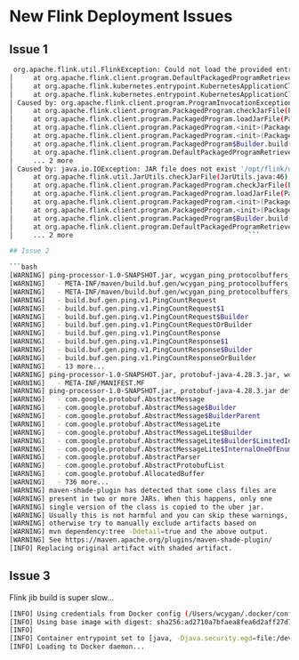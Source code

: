 # New Flink Deployment Issues

## Issue 1

```bash
 org.apache.flink.util.FlinkException: Could not load the provided entrypoint class.                                                                 │
│     at org.apache.flink.client.program.DefaultPackagedProgramRetriever.getPackagedProgram(DefaultPackagedProgramRetriever.java:215) ~[flink-dist-1. │
│     at org.apache.flink.kubernetes.entrypoint.KubernetesApplicationClusterEntrypoint.getPackagedProgram(KubernetesApplicationClusterEntrypoint.java │
│     at org.apache.flink.kubernetes.entrypoint.KubernetesApplicationClusterEntrypoint.main(KubernetesApplicationClusterEntrypoint.java:70) [flink-di │
│ Caused by: org.apache.flink.client.program.ProgramInvocationException: JAR file does not exist '/opt/flink/usrlib/ping-processor-1.0-SNAPSHOT.jar'  │
│     at org.apache.flink.client.program.PackagedProgram.checkJarFile(PackagedProgram.java:617) ~[flink-dist-1.18.1.jar:1.18.1]                       │
│     at org.apache.flink.client.program.PackagedProgram.loadJarFile(PackagedProgram.java:465) ~[flink-dist-1.18.1.jar:1.18.1]                        │
│     at org.apache.flink.client.program.PackagedProgram.<init>(PackagedProgram.java:135) ~[flink-dist-1.18.1.jar:1.18.1]                             │
│     at org.apache.flink.client.program.PackagedProgram.<init>(PackagedProgram.java:65) ~[flink-dist-1.18.1.jar:1.18.1]                              │
│     at org.apache.flink.client.program.PackagedProgram$Builder.build(PackagedProgram.java:691) ~[flink-dist-1.18.1.jar:1.18.1]                      │
│     at org.apache.flink.client.program.DefaultPackagedProgramRetriever.getPackagedProgram(DefaultPackagedProgramRetriever.java:213) ~[flink-dist-1. │
│     ... 2 more                                                                                                                                      │
│ Caused by: java.io.IOException: JAR file does not exist '/opt/flink/usrlib/ping-processor-1.0-SNAPSHOT.jar'                                         │
│     at org.apache.flink.util.JarUtils.checkJarFile(JarUtils.java:46) ~[flink-dist-1.18.1.jar:1.18.1]                                                │
│     at org.apache.flink.client.program.PackagedProgram.checkJarFile(PackagedProgram.java:615) ~[flink-dist-1.18.1.jar:1.18.1]                       │
│     at org.apache.flink.client.program.PackagedProgram.loadJarFile(PackagedProgram.java:465) ~[flink-dist-1.18.1.jar:1.18.1]                        │
│     at org.apache.flink.client.program.PackagedProgram.<init>(PackagedProgram.java:135) ~[flink-dist-1.18.1.jar:1.18.1]                             │
│     at org.apache.flink.client.program.PackagedProgram.<init>(PackagedProgram.java:65) ~[flink-dist-1.18.1.jar:1.18.1]                              │
│     at org.apache.flink.client.program.PackagedProgram$Builder.build(PackagedProgram.java:691) ~[flink-dist-1.18.1.jar:1.18.1]                      │
│     at org.apache.flink.client.program.DefaultPackagedProgramRetriever.getPackagedProgram(DefaultPackagedProgramRetriever.java:213) ~[flink-dist-1. │
│     ... 2 more                                            ```

## Issue 2

```bash
[WARNING] ping-processor-1.0-SNAPSHOT.jar, wcygan_ping_protocolbuffers_java-28.3.0.1.20241014170349.9ebcb8552d88.jar define 23 overlapping classes and resources:
[WARNING]   - META-INF/maven/build.buf.gen/wcygan_ping_protocolbuffers_java/pom.properties
[WARNING]   - META-INF/maven/build.buf.gen/wcygan_ping_protocolbuffers_java/pom.xml
[WARNING]   - build.buf.gen.ping.v1.PingCountRequest
[WARNING]   - build.buf.gen.ping.v1.PingCountRequest$1
[WARNING]   - build.buf.gen.ping.v1.PingCountRequest$Builder
[WARNING]   - build.buf.gen.ping.v1.PingCountRequestOrBuilder
[WARNING]   - build.buf.gen.ping.v1.PingCountResponse
[WARNING]   - build.buf.gen.ping.v1.PingCountResponse$1
[WARNING]   - build.buf.gen.ping.v1.PingCountResponse$Builder
[WARNING]   - build.buf.gen.ping.v1.PingCountResponseOrBuilder
[WARNING]   - 13 more...
[WARNING] ping-processor-1.0-SNAPSHOT.jar, protobuf-java-4.28.3.jar, wcygan_ping_protocolbuffers_java-28.3.0.1.20241014170349.9ebcb8552d88.jar define 1 overlapping resource:
[WARNING]   - META-INF/MANIFEST.MF
[WARNING] ping-processor-1.0-SNAPSHOT.jar, protobuf-java-4.28.3.jar define 746 overlapping classes and resources:
[WARNING]   - com.google.protobuf.AbstractMessage
[WARNING]   - com.google.protobuf.AbstractMessage$Builder
[WARNING]   - com.google.protobuf.AbstractMessage$BuilderParent
[WARNING]   - com.google.protobuf.AbstractMessageLite
[WARNING]   - com.google.protobuf.AbstractMessageLite$Builder
[WARNING]   - com.google.protobuf.AbstractMessageLite$Builder$LimitedInputStream
[WARNING]   - com.google.protobuf.AbstractMessageLite$InternalOneOfEnum
[WARNING]   - com.google.protobuf.AbstractParser
[WARNING]   - com.google.protobuf.AbstractProtobufList
[WARNING]   - com.google.protobuf.AllocatedBuffer
[WARNING]   - 736 more...
[WARNING] maven-shade-plugin has detected that some class files are
[WARNING] present in two or more JARs. When this happens, only one
[WARNING] single version of the class is copied to the uber jar.
[WARNING] Usually this is not harmful and you can skip these warnings,
[WARNING] otherwise try to manually exclude artifacts based on
[WARNING] mvn dependency:tree -Ddetail=true and the above output.
[WARNING] See https://maven.apache.org/plugins/maven-shade-plugin/
[INFO] Replacing original artifact with shaded artifact.
```

## Issue 3

Flink jib build is super slow...

```bash
[INFO] Using credentials from Docker config (/Users/wcygan/.docker/config.json) for arm64v8/flink:1.18.1
[INFO] Using base image with digest: sha256:ad2710a7bfaea8fea6d2aff27d70b613576f3913e6457232d7c5d49d65d86976
[INFO]
[INFO] Container entrypoint set to [java, -Djava.security.egd=file:/dev/./urandom, -cp, @/opt/flink/usrlib/jib-classpath-file, com.ping.PingStreamProcessor]
[INFO] Loading to Docker daemon...
```

